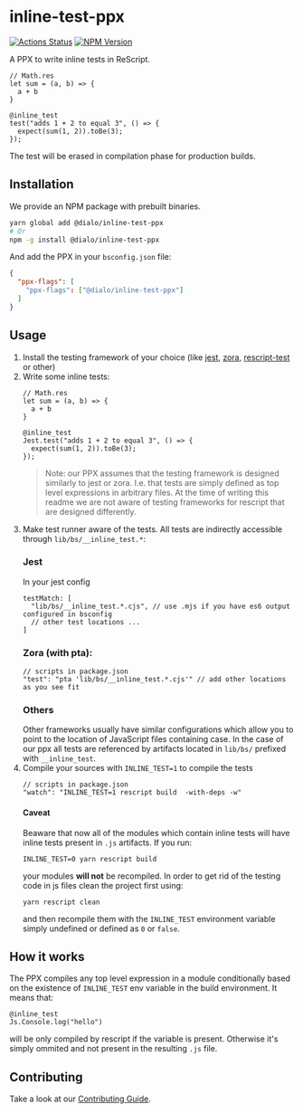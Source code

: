 # inline-test-ppx

[![Actions Status](https://github.com/dialohq/inline-test-ppx/workflows/CI/badge.svg)](https://github.com/dialohq/inline-test-ppx/actions)
[![NPM Version](https://badge.fury.io/js/%40dialo%2Finline-test-ppx.svg)](https://badge.fury.io/js/%40dialo%2Finline-test-ppx)

A PPX to write inline tests in ReScript.

```rescript
// Math.res
let sum = (a, b) => {
  a + b
}

@inline_test
test("adds 1 + 2 to equal 3", () => {
  expect(sum(1, 2)).toBe(3);
});
```

The test will be erased in compilation phase for production builds.

## Installation

We provide an NPM package with prebuilt binaries.

```bash
yarn global add @dialo/inline-test-ppx
# Or
npm -g install @dialo/inline-test-ppx
```

And add the PPX in your `bsconfig.json` file:

```json
{
  "ppx-flags": [
    "ppx-flags": ["@dialo/inline-test-ppx"]
  ]
}
```

## Usage

1. Install the testing framework of your choice (like [jest](https://github.com/glennsl/rescript-jest), [zora](https://github.com/dusty-phillips/rescript-zora), [rescript-test](https://github.com/bloodyowl/rescript-test) or other)
2. Write some inline tests:
    ```rescript
    // Math.res
    let sum = (a, b) => {
      a + b
    }
    
    @inline_test
    Jest.test("adds 1 + 2 to equal 3", () => {
      expect(sum(1, 2)).toBe(3);
    });
    ```
    > Note: our PPX assumes that the testing framework is designed similarly to jest or zora. I.e. that tests are simply defined as top level expressions in arbitrary files. At the time of writing this readme we are not aware of testing frameworks for rescript that are designed differently.
3. Make test runner aware of the tests. All tests are indirectly accessible through `lib/bs/__inline_test.*`:
   ### Jest
   In your jest config
   ```
   testMatch: [
     "lib/bs/__inline_test.*.cjs", // use .mjs if you have es6 output configured in bsconfig
     // other test locations ...
   ]
   ```
   ### Zora (with pta):
   ```
   // scripts in package.json
   "test": "pta 'lib/bs/__inline_test.*.cjs'" // add other locations as you see fit
   ```
   ### Others
   Other frameworks usually have similar configurations which allow you to point to the location of JavaScript files containing case. In the case of our ppx all tests are referenced by artifacts located in `lib/bs/` prefixed with `__inline_test`.
4. Compile your sources with `INLINE_TEST=1` to compile the tests
    ```
    // scripts in package.json
    "watch": "INLINE_TEST=1 rescript build  -with-deps -w"
    ```
    #### Caveat
    Beaware that now all of the modules which contain inline tests will have inline tests present in `.js` artifacts. If you run:
    ```
    INLINE_TEST=0 yarn rescript build
    ```
    your modules **will not** be recompiled. In order to get rid of the testing code in js files clean the project first using:
    ```
    yarn rescript clean
    ```
    and then recompile them with the `INLINE_TEST` environment variable simply undefined or defined as `0` or `false`.

## How it works

The PPX compiles any top level expression in a module conditionally based on the existence of `INLINE_TEST` env variable in the build environment. It means that:

```
@inline_test
Js.Console.log("hello")
```

will be only compiled by rescript if the variable is present. Otherwise it's simply ommited and not present in the resulting `.js` file.

## Contributing

Take a look at our [Contributing Guide](CONTRIBUTING.md).
